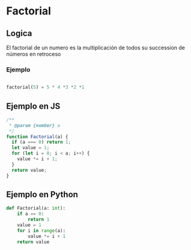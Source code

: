 # Factorial
## Logica
El factorial de un numero es la multiplicación de todos su succession de números en retroceso
### Ejemplo
```python

factorial(5) = 5 * 4 *3 *2 *1

```

## Ejemplo en JS
```js
/**
 * @param {number} a
 */
function Factorial(a) {
  if (a === 0) return 1;
  let value = 1;
  for (let i = 0; i < a; i++) {
    value *= i + 1;
  }
  return value;
}
```

## Ejemplo en Python

```py
def Factorial(a: int):
    if a == 0:
        return 1
    value = 1
    for i in range(a):
        value *= i + 1
    return value
```
